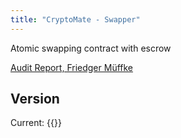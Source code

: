 ```yaml
---
title: "CryptoMate - Swapper"
---
```

Atomic swapping contract with escrow

[Audit Report, Friedger Müffke](/reports/cryptomate-audit-report-2022-03.pdf)

## Version
Current: {{<contractref v1 SP32NTG209B861QBHF4TH0C86QB0A12TY2F16WHMY cryptomate-swap>}}

